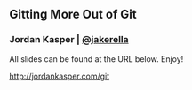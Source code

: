 
## Gitting More Out of Git

### Jordan Kasper | [@jakerella](http://twitter.com/jakerella)

All slides can be found at the URL below. Enjoy!

http://jordankasper.com/git
